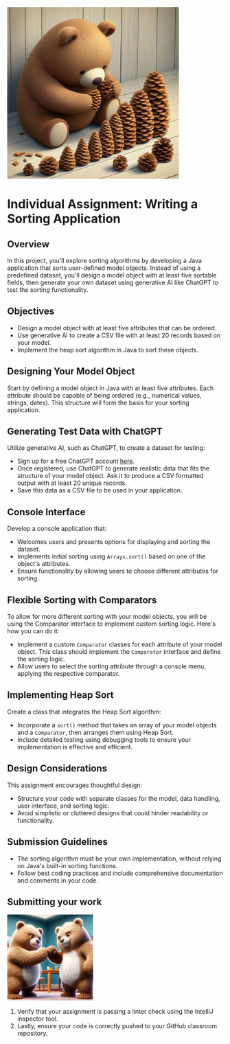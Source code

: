 <img src="assn-imgs/img_1.jpg" width="400">

# Individual Assignment: Writing a Sorting Application

## Overview
In this project, you'll explore sorting algorithms by developing a Java application 
that sorts user-defined model objects. Instead of using a predefined dataset, you'll 
design a model object with at least five sortable fields, then generate your own 
dataset using generative AI like ChatGPT to test the sorting functionality.

## Objectives
- Design a model object with at least five attributes that can be ordered.
- Use generative AI to create a CSV file with at least 20 records based on your model.
- Implement the heap sort algorithm in Java to sort these objects.

## Designing Your Model Object
Start by defining a model object in Java with at least five attributes. Each attribute 
should be capable of being ordered (e.g., numerical values, strings, dates). This 
structure will form the basis for your sorting application.

## Generating Test Data with ChatGPT
Utilize generative AI, such as ChatGPT, to create a dataset for testing:
- Sign up for a free ChatGPT account [here](https://chat.openai.com/signup).
- Once registered, use ChatGPT to generate realistic data that fits the structure 
  of your model object. Ask it to produce a CSV formatted output with at least 
  20 unique records.
- Save this data as a CSV file to be used in your application.

## Console Interface
Develop a console application that:
- Welcomes users and presents options for displaying and sorting the dataset.
- Implements initial sorting using `Arrays.sort()` based on one of the object's attributes.
- Ensure functionality by allowing users to choose different attributes for sorting.

## Flexible Sorting with Comparators
To allow for more different sorting with your model objects, you will be using the
Comparator interface to implement custom sorting logic. Here's how you can do it:
- Implement a custom `Comparator` classes for each attribute of your model object.
  This class should implement the `Comparator` interface and define the sorting logic.
- Allow users to select the sorting attribute through a console menu, applying 
  the respective comparator.

## Implementing Heap Sort
Create a class that integrates the Heap Sort algorithm:
- Incorporate a `sort()` method that takes an array of your model objects and a `Comparator`, then arranges them using Heap Sort.
- Include detailed testing using debugging tools to ensure your implementation is effective and efficient.

## Design Considerations
This assignment encourages thoughtful design:
- Structure your code with separate classes for the model, data handling, user interface, and sorting logic.
- Avoid simplistic or cluttered designs that could hinder readability or functionality.

## Submission Guidelines
- The sorting algorithm must be your own implementation, without relying on Java's built-in sorting functions.
- Follow best coding practices and include comprehensive documentation and comments in your code.
## Submitting your work

<img src="assn-imgs/img_2.jpg" width="200px">

1. Verify that your assignment is passing a linter check using the IntelliJ
   inspector tool.
2. Lastly, ensure your code is correctly pushed to your GitHub classroom repository.